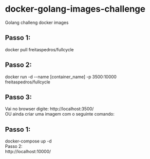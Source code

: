 # docker-golang-images-challenge
Golang challeng docker images

<div>
  <h2>Passo 1:</h2>
  docker pull freitaspedros/fullcycle
</div>
<div>
  <h2>Passo 2:</h2>
   docker run -d --name [container_name] -p 3500:10000 freitaspedros/fullcycle
</div>
<div>
  <h2>Passo 3:</h2>
  Vai no browser digite: http://localhost:3500/
</div>

<div>
  <div>OU ainda criar uma imagem com o seguinte comando:</div>
   <h2>Passo 1: </h2>
    docker-compose up -d 
  <div>Passo 2:</div>
    http://localhost:10000/
 </div>
